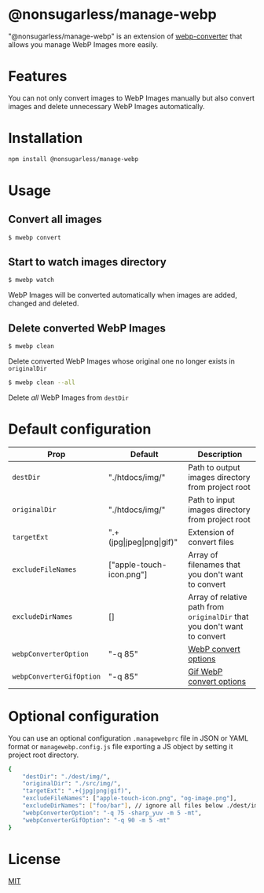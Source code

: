 # @nonsugarless/manage-webp
"@nonsugarless/manage-webp" is an extension of [webp-converter](https://www.npmjs.com/package/webp-converter) that allows you manage WebP Images more easily.

# Features
You can not only convert images to WebP Images manually but also convert images and delete unnecessary WebP Images automatically.

# Installation
```bash
npm install @nonsugarless/manage-webp
```
# Usage
## Convert all images
```bash
$ mwebp convert
```

## Start to watch images directory
 ```bash
$ mwebp watch
```
WebP Images will be converted automatically when images are added, changed and deleted.

## Delete converted WebP Images
```bash
$ mwebp clean
```
Delete converted WebP Images whose original one no longer exists in `originalDir`

```bash
$ mwebp clean --all
```
Delete *all* WebP Images from `destDir`

# Default configuration

|Prop                     |Default                  |Description                                                                                                             |
|-------------------------|-------------------------|------------------------------------------------------------------------------------------------------------------------|
|`destDir`                |"./htdocs/img/"          |Path to output images directory from project root                                                                       |
|`originalDir`            |"./htdocs/img/"          |Path to input images directory from project root                                                                        |
|`targetExt`              |".+(jpg\|jpeg\|png\|gif)"|Extension of convert files                                                                                               |
|`excludeFileNames`       |["apple-touch-icon.png"] |Array of filenames that you don't want to convert                                                                        |
|`excludeDirNames`        |[]                       |Array of relative path from `originalDir` that you don't want to convert                                                |
|`webpConverterOption`    |"-q 85"                  |[WebP convert options](https://developers.google.com/speed/webp/docs/cwebp#options)                                     |
|`webpConverterGifOption` |"-q 85"                  |[Gif WebP convert options](https://developers.google.com/speed/webp/docs/cwebp#options)                                 |

# Optional configuration
You can use an optional configuration `.managewebprc` file in JSON or YAML format or `managewebp.config.js` file exporting a JS object by setting it project root directory.
```bash
{
	"destDir": "./dest/img/",
	"originalDir": "./src/img/",
	"targetExt": ".+(jpg|png|gif)",
	"excludeFileNames": ["apple-touch-icon.png", "og-image.png"],
	"excludeDirNames": ["foo/bar"], // ignore all files below ./dest/img/foo/bar/
	"webpConverterOption": "-q 75 -sharp_yuv -m 5 -mt",
	"webpConverterGifOption": "-q 90 -m 5 -mt"
}
```

# License
[MIT](https://en.wikipedia.org/wiki/MIT_License)
